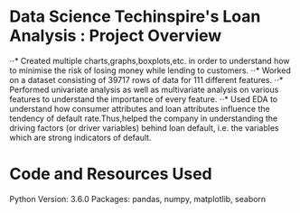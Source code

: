 # Data Science Techinspire's Loan Analysis : Project Overview
⋅⋅* Created multiple charts,graphs,boxplots,etc. in order to understand how to minimise the risk of losing money while lending to customers.
⋅⋅* Worked on a dataset consisting of 39717 rows of data for 111 different features.
⋅⋅* Performed univariate analysis as well as multivariate analysis on various features to understand the importance of every feature.
⋅⋅* Used EDA to understand how consumer attributes and loan attributes influence the tendency of default rate.Thus,helped the company in understanding the driving factors (or
driver variables) behind loan default, i.e. the variables which are strong indicators of default.

# Code and Resources Used
Python Version: 3.6.0
Packages: pandas, numpy, matplotlib, seaborn
